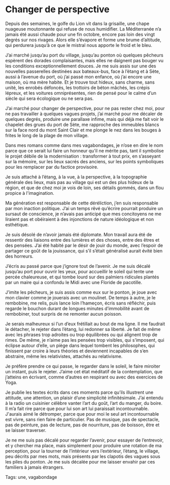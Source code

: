 # Changer de perspective

Depuis des semaines, le golfe du Lion vit dans la grisaille, une chape nuageuse moutonnante qui refuse de nous humidifier. La Méditerranée n’a jamais été aussi chaude pour une fin octobre, encore pas loin des vingt degrés sur nos rivages. Alors elle s’évapore et forme une brume d’altitude, qui perdurera jusqu’à ce que le mistral nous apporte le froid et le bleu.<span id="more-64439"></span>

J’ai marché jusqu’au port du village, jusqu’au ponton où quelques pêcheurs espèrent des dorades complaisantes, mais elles ne daignent pas bouger vu les conditions exceptionnellement douces. Je me suis assis sur une des nouvelles passerelles destinées aux bateaux-bus, face à l’étang et à Sète, aussi à l’avenue du port, où j’ai passé mon enfance, où j’ai encore une maison, où ma mère habite. Et je trouve tout hideux, sans charme, sans unité, les enrobés défoncés, les trottoirs de béton mâchés, les crépis lépreux, et les voitures omniprésentes, rien de pensé pour le calme d’un siècle qui sera écologique ou ne sera pas.

J’ai marché pour changer de perspective, pour ne pas rester chez moi, pour ne pas travailler à quelques vagues projets, j’ai marché pour me décaler de quelques degrés, produire une parallaxe infime, mais qui déjà me fait voir le chapelet des grues du port de Sète, me rapproche des immeubles blancs sur la face nord du mont Saint Clair et me plonge le nez dans les bouges à frites le long de la plage de mon village.

Dans mes romans comme dans mes vagabondages, je n’ose en dire le nom parce que ce serait lui faire un honneur qu’il ne mérite pas, tant il symbolise le projet débile de la modernisation : transformer à tout prix, en s’asseyant sur la mémoire, sur les lieux sacrés des anciens, sur les points symboliques pour les remplacer par du factice provisoire.

Je suis attaché à l’étang, à la vue, à la perspective, à la topographie générale des lieux, mais pas au village qui est un des plus hideux de la région, et que de chez moi je vois de loin, ses détails gommés, dans un flou propice à l'imagination.

Ma génération est responsable de cette déréliction, j’en suis responsable par mon inaction politique. J’ai un temps rêvé qu’écrire pourrait produire un sursaut de conscience, je n’avais pas anticipé que mes concitoyens ne me liraient pas et obéiraient à des injonctions de nature idéologique et non esthétique.

Je suis désolé de n’avoir jamais été diplomate. Mon travail aura été de ressentir des liaisons entre des lumières et des choses, entre des êtres et des pensées. J’ai été habité par le désir de jouir du monde, avec l’espoir de partager ce goût de la jouissance, qui s’il s’était généralisé aurait évité bien des horreurs.

J’écris au passé parce que j’ignore tout de l’avenir. Je me suis décalé jusqu’au port pour ouvrir les yeux, pour accueillir le soleil qui tente une percée chaleureuse, et qui tombe lourd sur des palmiers ridicules plantés par un maire qui a confondu le Midi avec une Floride de pacotille.

J’imite les pêcheurs, je suis assis comme eux sur le ponton, je joue avec mon clavier comme je jouerais avec un moulinet. De temps à autre, je le rembobine, me relis, puis lance loin l’hameçon, écris sans réfléchir, puis regarde le bouchon durant de longues minutes d’immobilité avant de rembobiner, tout surpris de ne remonter aucun poisson.

Je serais malheureux si l’un d’eux frétillait au bout de ma ligne. Il me faudrait le détacher, le rejeter dans l’étang, lui redonner sa liberté. Je fait de même avec les phrases trop adroites ou trop équilibrées ou qui alignent trop de rimes. De même, je n’aime pas les pensées trop visibles, qui s’imposent, qui éclipse autour d’elle, un piège dans lequel tombent les philosophes, qui finissent par croire à leurs théories et deviennent incapables de s’en abstraire, même les relativistes, attachés au relativisme.

Je préfère prendre ce qui passe, le regarder dans le soleil, le faire miroiter un instant, puis le rejeter. J’aime cet état méditatif de la contemplation, que j’atteins en écrivant, comme d’autres en respirant ou avec des exercices de Yoga.

Je publie les textes écrits dans ces moments parce qu’ils illustrent une attitude, une attention, un plaisir d’une simplicité infinitésimale. J’ai entendu à la radio un cuisinier célèbre vanter l’art du goût, l’art du manger, du boire. Il m’a fait rire parce que pour lui son art lui paraissait incontournable. J'aurais aimé le détromper, parce que pour moi le seul art incontournable est vivre, sans rien faire de particulier. Pas de musique, pas de spectacle, pas de peinture, pas de lecture, pas de nourriture, pas de boisson, être et se laisser traverser.

Je ne me suis pas décalé pour regarder l’avenir, pour essayer de l’entrevoir, et y chercher ma place, mais simplement pour produire une rotation de ma perception, pour la tourner de l’intérieur vers l’extérieur, l’étang, le village, peu décrits par mes mots, mais présents par les clapotis des vagues sous les piles du ponton. Je me suis décalée pour me laisser envahir par ces familiers à jamais étrangers.

Tags: une, vagabondage